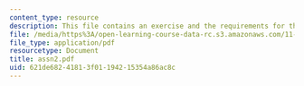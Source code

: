 ```yaml
---
content_type: resource
description: This file contains an exercise and the requirements for the exercise.
file: /media/https%3A/open-learning-course-data-rc.s3.amazonaws.com/11-001j-introduction-to-urban-design-and-development-spring-2006/621de68241813f01194215354a86ac8c_assn2.pdf
file_type: application/pdf
resourcetype: Document
title: assn2.pdf
uid: 621de682-4181-3f01-1942-15354a86ac8c
---
```

